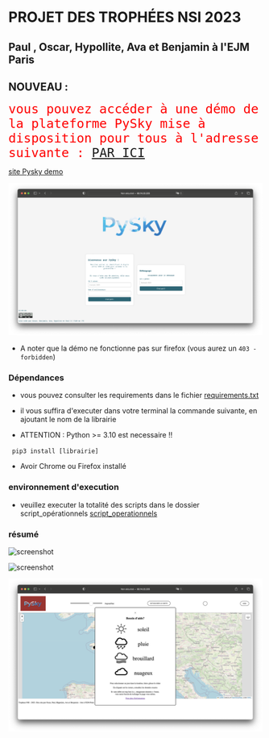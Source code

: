 

# PROJET DES TROPHÉES NSI 2023 
## Paul , Oscar, Hypollite, Ava et Benjamin à l'EJM Paris

## NOUVEAU : 
<span style="color:red;font-family:monospace;font-size:25px;">
vous pouvez accéder à une démo de la plateforme PySky mise à disposition pour tous à l'adresse suivante : 
<a href="http://93.14.22.225:1025">PAR ICI</a>
</span>

[site Pysky demo](http://93.14.22.225:1025)

![screenshot](/site_principal.png)

* A noter que la démo ne fonctionne pas sur firefox (vous aurez un `403 - forbidden`)

###  Dépendances 

* vous pouvez consulter les requirements dans le fichier [requirements.txt](https://github.com/Oscar-T24/PySky/blob/main/requirements.txt)

* il vous suffira d'executer dans votre terminal la commande suivante, en ajoutant le nom de la librairie

* ATTENTION : Python >= 3.10 est necessaire !! 

` pip3 install [librairie]`

* Avoir Chrome ou Firefox installé

### environnement d'execution

* veuillez executer la totalité des scripts dans le dossier script_opérationnels
[script_operationnels](https://github.com/Oscar-T24/Trophees-NSI-2023/tree/main/scripts%20op%C3%A9rationnels)

### résumé

![screenshot](/capture.png)

![screenshot](/demo.png)

![screenshot](/DEMO2.PNG)
